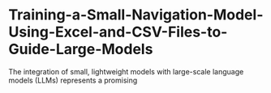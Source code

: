 # Training-a-Small-Navigation-Model-Using-Excel-and-CSV-Files-to-Guide-Large-Models
The integration of small, lightweight models with large-scale language models (LLMs) represents a promising
